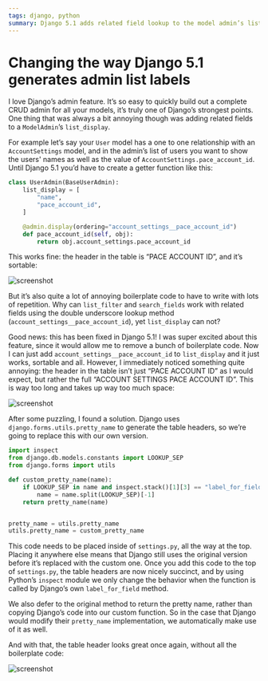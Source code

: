 ```yaml
---
tags: django, python
summary: Django 5.1 adds related field lookup to the model admin’s list_display, but with an annoying quirk. Let’s fix that!
---
```


# Changing the way Django 5.1 generates admin list labels

I love Django’s admin feature. It’s so easy to quickly build out a complete CRUD admin for all your models, it’s truly one of Django’s strongest points. One thing that was always a bit annoying though was adding related fields to a `ModelAdmin`’s `list_display`.

For example let’s say your `User` model has a one to one relationship with an `AccountSettings` model, and in the admin’s list of users you want to show the users' names as well as the value of `AccountSettings.pace_account_id`. Until Django 5.1 you’d have to create a getter function like this:

```python
class UserAdmin(BaseUserAdmin):
    list_display = [
        "name",
        "pace_account_id",
    ]

    @admin.display(ordering="account_settings__pace_account_id")
    def pace_account_id(self, obj):
        return obj.account_settings.pace_account_id
```

This works fine: the header in the table is “PACE ACCOUNT ID”, and it’s sortable:

![screenshot](/articles/images/lookup_after.png)

But it’s also quite a lot of annoying boilerplate code to have to write with lots of repetition. Why can `list_filter` and `search_fields` work with related fields using the double underscore lookup method (`account_settings__pace_account_id`), yet `list_display` can not?

Good news: this has been fixed in Django 5.1! I was super excited about this feature, since it would allow me to remove a bunch of boilerplate code. Now I can just add `account_settings__pace_account_id` to `list_display` and it just works, sortable and all. However, I immediately noticed something quite annoying: the header in the table isn’t just “PACE ACCOUNT ID” as I would expect, but rather the full “ACCOUNT SETTINGS PACE ACCOUNT ID”. This is way too long and takes up way too much space:

![screenshot](/articles/images/lookup_before.png)

After some puzzling, I found a solution. Django uses `django.forms.utils.pretty_name` to generate the table headers, so we’re going to replace this with our own version.

```python
import inspect
from django.db.models.constants import LOOKUP_SEP
from django.forms import utils

def custom_pretty_name(name):
    if LOOKUP_SEP in name and inspect.stack()[1][3] == "label_for_field":
        name = name.split(LOOKUP_SEP)[-1]
    return pretty_name(name)


pretty_name = utils.pretty_name
utils.pretty_name = custom_pretty_name
```

This code needs to be placed inside of `settings.py`, all the way at the top. Placing it anywhere else means that Django still uses the original version before it’s replaced with the custom one. Once you add this code to the top of `settings.py`, the table headers are now nicely succinct, and by using Python’s `inspect` module we only change the behavior when the function is called by Django’s own `label_for_field` method. 

We also defer to the original method to return the pretty name, rather than copying Django’s code into our custom function. So in the case that Django would modify their `pretty_name` implementation, we automatically make use of it as well.

And with that, the table header looks great once again, without all the boilerplate code:

![screenshot](/articles/images/lookup_after.png)
